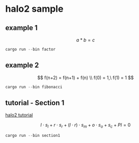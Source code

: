 # halo2 sample

## example 1

$$
a*b = c
$$

```rust
cargo run --bin factor
```

## example 2

$$
f(n+2) = f(n+1) + f(n) \\
f(0) = 1,\ f(1) = 1
$$

```rust
cargo run --bin fibonacci
```

## tutorial - Section 1

[halo2 tutorial](https://erroldrummond.gitbook.io/halo2-tutorial/)

$$
l \cdot s_l + r \cdot s_r + (l \cdot r) \cdot s_m + o \cdot s_o + s_c + PI = 0
$$

```rust
cargo run --bin section1
```
